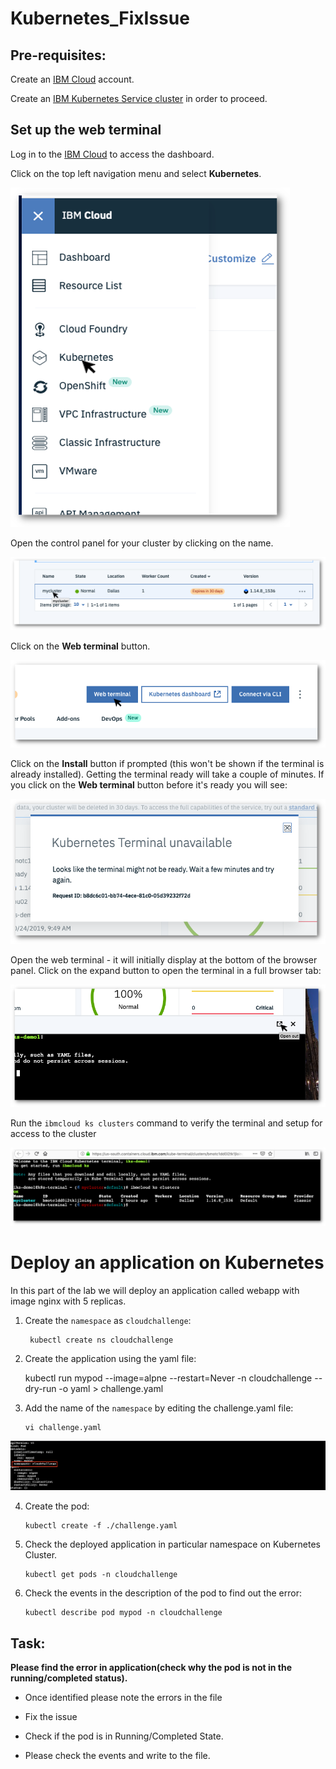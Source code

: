 # Kubernetes_FixIssue

## Pre-requisites:

Create an [IBM Cloud](https://cloud.ibm.com) account.

Create an [IBM Kubernetes Service cluster](https://cloud.ibm.com/kubernetes/clusters) in order to proceed.

## Set up the web terminal

Log in to the [IBM Cloud](https://cloud.ibm.com) to access the dashboard.

Click on the top left navigation menu and select **Kubernetes**.

![Navigation Menu](images/Picture1.png)

Open the control panel for your cluster by clicking on the name.

![Open Cluster](images/opencluster.png)

Click on the **Web terminal** button.

![Open Web Terminal](images/webterminal.png)

Click on the **Install** button if prompted (this won't be shown if the terminal is already installed). Getting the terminal ready will take a couple of minutes. If you click on the **Web terminal** button before it's ready you will see:

![Kubernetes terminal unavailable ](images/terminalunavailable.png)

Open the web terminal - it will initially display at the bottom of the browser panel. Click on the expand button to open the terminal in a full browser tab:

![Expand the web terminal](images/expand.png)

Run the ```ibmcloud ks clusters``` command to verify the terminal and setup for access to the cluster

![Confirm cluster access](images/terminal.png)


# Deploy an application on Kubernetes


In this part of the lab we will deploy an application called webapp with image nginx with 5 replicas.

1. Create the `namespace` as `cloudchallenge`:

        kubectl create ns cloudchallenge

2.  Create the application using the yaml file:

       kubectl run mypod --image=alpne --restart=Never -n cloudchallenge --dry-run -o yaml > challenge.yaml

3. Add the name of the `namespace` by editing the challenge.yaml file:

       vi challenge.yaml

 ![yaml file](images/yamlimg.png)

4. Create the pod:

       kubectl create -f ./challenge.yaml

5. Check the deployed application in particular namespace on Kubernetes Cluster.

       kubectl get pods -n cloudchallenge

6. Check the events in the description of the pod to find out the error:

       kubectl describe pod mypod -n cloudchallenge


## **Task:**

**Please find the error in application(check why the pod is not in the running/completed status).**

  * Once identified please note the errors in the file

  * Fix the issue

  * Check if the pod is in Running/Completed State.

  * Please check the events and write to the file.
